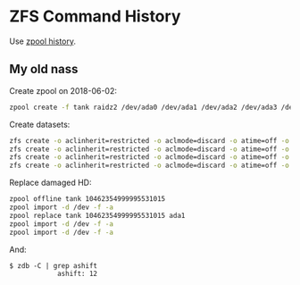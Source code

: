 # ZFS Command History

Use
[zpool history](https://openzfs.github.io/openzfs-docs/man/master/8/zpool-history.8.html).

## My old nass

Create zpool on 2018-06-02:
```sh
zpool create -f tank raidz2 /dev/ada0 /dev/ada1 /dev/ada2 /dev/ada3 /dev/ada4
```
Create datasets:
```sh
zfs create -o aclinherit=restricted -o aclmode=discard -o atime=off -o casesensitivity=sensitive -o compression=lz4 -o dedup=off -o sync=standard tank/home
zfs create -o aclinherit=restricted -o aclmode=discard -o atime=off -o casesensitivity=sensitive -o compression=lz4 -o dedup=off -o sync=standard tank/downloads
zfs create -o aclinherit=restricted -o aclmode=discard -o atime=off -o casesensitivity=sensitive -o compression=off -o dedup=off -o sync=standard tank/movies
zfs create -o aclinherit=restricted -o aclmode=discard -o atime=off -o casesensitivity=sensitive -o compression=lz4 -o dedup=off -o sync=standard tank/music
```

Replace damaged HD:
```sh
zpool offline tank 10462354999995531015
zpool import -d /dev -f -a
zpool replace tank 10462354999995531015 ada1
zpool import -d /dev -f -a
zpool import -d /dev -f -a
```

And:

```console
$ zdb -C | grep ashift
            ashift: 12
```
